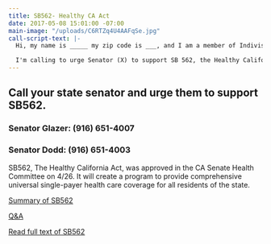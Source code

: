 ```yaml
---
title: SB562- Healthy CA Act
date: 2017-05-08 15:01:00 -07:00
main-image: "/uploads/C6RTZq4U4AAFqSe.jpg"
call-script-text: |-
  Hi, my name is _____ my zip code is ___, and I am a member of Indivisible Central Contra Costa County.

  I'm calling to urge Senator (X) to support SB 562, the Healthy California Act. This bill will guarantee that every resident of California will receive health care services.
---
```


## Call your state senator and urge them to support SB562.

### Senator Glazer: (916) 651-4007


### Senator Dodd: (916) 651-4003


SB562, The Healthy California Act, was approved in the CA Senate Health Committee on 4/26. It will create a program to provide comprehensive universal single-payer health care coverage for all residents of the state.


[Summary of SB562](http://www.healthycaliforniaact.org/wp-content/uploads/SB562-FactSheet.pdf)

[Q&A](http://www.healthycaliforniaact.org/wp-content/uploads/SB-562-QA-Flyer.pdf)

[Read full text of SB562](https://leginfo.legislature.ca.gov/faces/billNavClient.xhtml?bill_id=201720180SB562)